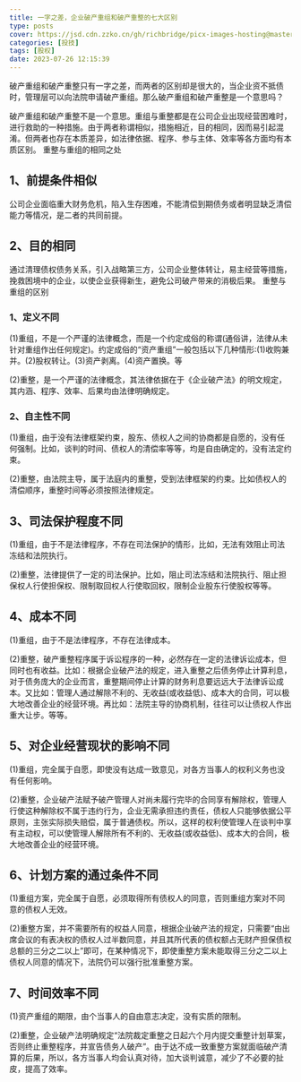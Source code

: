 ```yaml
---
title: 一字之差，企业破产重组和破产重整的七大区别
type: posts
cover: https://jsd.cdn.zzko.cn/gh/richbridge/picx-images-hosting@master/thumbnail/audit.png
categories: [投技]
tags: [股权]
date: 2023-07-26 12:15:39
---
```


破产重组和破产重整只有一字之差，而两者的区别却是很大的，当企业资不抵债时，管理层可以向法院申请破产重组。那么破产重组和破产重整是一个意思吗？

破产重组和破产重整不是一个意思。重组与重整都是在公司企业出现经营困难时，进行救助的一种措施。由于两者称谓相似，措施相近，目的相同，因而易引起混淆。但两者也存在本质差异，如法律依据、程序、参与主体、效率等各方面均有本质区别。
重整与重组的相同之处

## 1、前提条件相似

公司企业面临重大财务危机，陷入生存困难，不能清偿到期债务或者明显缺乏清偿能力等情况，是二者的共同前提。

## 2、目的相同

通过清理债权债务关系，引入战略第三方，公司企业整体转让，易主经营等措施，挽救困境中的企业，以使企业获得新生，避免公司破产带来的消极后果。
重整与重组的区别
### 1、定义不同

(1)重组，不是一个严谨的法律概念，而是一个约定成俗的称谓(通俗讲，法律从未针对重组作出任何规定)。约定成俗的“资产重组”一般包括以下几种情形:(1)收购兼并。(2)股权转让。(3)资产剥离。(4)资产置换。等

(2)重整，是一个严谨的法律概念，其法律依据在于《企业破产法》的明文规定，其内涵、程序、效率、后果均由法律明确规定。

### 2、自主性不同

(1)重组，由于没有法律框架约束，股东、债权人之间的协商都是自愿的，没有任何强制。比如，谈判的时间、债权人的清偿率等等，均是自由确定的，没有法定约束。

(2)重整，由法院主导，属于法庭内的重整，受到法律框架的约束。比如债权人的清偿顺序，重整时间等必须按照法律规定。

## 3、司法保护程度不同

(1)重组，由于不是法律程序，不存在司法保护的情形，比如，无法有效阻止司法冻结和法院执行。

(2)重整，法律提供了一定的司法保护。比如，阻止司法冻结和法院执行、阻止担保权人行使担保权、限制取回权人行使取回权，限制企业股东行使股权等等。

## 4、成本不同

(1)重组，由于不是法律程序，不存在法律成本。

(2)重整，破产重整程序属于诉讼程序的一种，必然存在一定的法律诉讼成本，但同时也有收益。比如：根据企业破产法的规定，进入重整之后债务停止计算利息，对于债务庞大的企业而言，重整期间停止计算的财务利息要远远大于法律诉讼成本。又比如：管理人通过解除不利的、无收益(或收益低)、成本大的合同，可以极大地改善企业的经营环境。再比如：法院主导的协商机制，往往可以让债权人作出重大让步。等等。

## 5、对企业经营现状的影响不同

(1)重组，完全属于自愿，即使没有达成一致意见，对各方当事人的权利义务也没有任何影响。

(2)重整，企业破产法赋予破产管理人对尚未履行完毕的合同享有解除权，管理人行使这种解除权不属于违约行为，企业无需承担违约责任，债权人只能够依据公平原则，主张实际损失赔偿，属于普通债权。所以，这样的权利使管理人在谈判中享有主动权，可以使管理人解除所有不利的、无收益(或收益低)、成本大的合同，极大地改善企业的经营环境。

## 6、计划方案的通过条件不同

(1)重组方案，完全属于自愿，必须取得所有债权人的同意，否则重组方案对不同意的债权人无效。

(2)重整方案，并不需要所有的权益人同意，根据企业破产法的规定，只需要“由出席会议的有表决权的债权人过半数同意，并且其所代表的债权额占无财产担保债权总额的三分之二以上”即可，在某种情况下，即使重整方案未能取得三分之二以上债权人同意的情况下，法院仍可以强行批准重整方案。

## 7、时间效率不同

(1)资产重组的期限，由个当事人的自由意志决定，没有实质的限制。

(2)重整，企业破产法明确规定“法院裁定重整之日起六个月内提交重整计划草案，否则终止重整程序，并宣告债务人破产”。由于达不成一致重整方案就面临破产清算的后果，所以，各方当事人均会认真对待，加大谈判诚意，减少了不必要的扯皮，提高了效率。